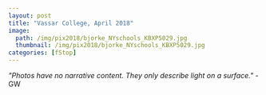 ```yaml
---
layout: post
title: "Vassar College, April 2018"
image:
  path: /img/pix2018/bjorke_NYschools_KBXP5029.jpg
  thumbnail: /img/pix2018/bjorke_NYschools_KBXP5029.jpg
categories: [fStop]
---
```

<i>"Photos have no narrative content. They only describe light on a surface."</i> - GW
